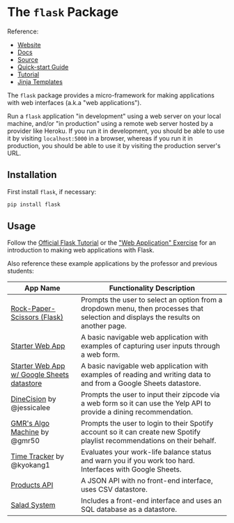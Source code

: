 # The `flask` Package

Reference:

  + [Website](https://flask.palletsprojects.com/)
  + [Docs](https://flask.palletsprojects.com/en/1.1.x/)
  + [Source](https://github.com/pallets/flask)
  + [Quick-start Guide](https://flask.palletsprojects.com/en/1.1.x/quickstart/)
  + [Tutorial](https://flask.palletsprojects.com/en/1.1.x/tutorial/)
  + [Jinja Templates](https://jinja.palletsprojects.com/en/2.11.x/)

The `flask` package provides a micro-framework for making applications with web interfaces (a.k.a "web applications").

Run a `flask` application "in development" using a web server on your local machine, and/or "in production" using a remote web server hosted by a provider like Heroku. If you run it in development, you should be able to use it by visiting `localhost:5000` in a browser, whereas if you run it in production, you should be able to use it by visiting the production server's URL.

## Installation

First install `flask`, if necessary:

```sh
pip install flask
```

## Usage

Follow the [Official Flask Tutorial](http://flask.pocoo.org/docs/1.0/tutorial/) or the ["Web Application" Exercise](/exercises/web-app/README.md) for an introduction to making web applications with Flask.

Also reference these example applications by the professor and previous students:

App Name | Functionality Description
--- | ---
[Rock-Paper-Scissors (Flask)](https://github.com/prof-rossetti/rock-paper-scissors-flask) | Prompts the user to select an option from a dropdown menu, then processes that selection and displays the results on another page.
[Starter Web App](https://github.com/prof-rossetti/web-app-starter-flask) | A basic navigable web application with examples of capturing user inputs through a web form.
[Starter Web App w/ Google Sheets datastore](https://github.com/prof-rossetti/web-app-starter-flask-sheets) | A basic navigable web application with examples of reading and writing data to and from a Google Sheets datastore.
[DineCision](https://github.com/jessicalee127/DineCision) by @jessicalee | Prompts the user to input their zipcode via a web form so it can use the Yelp API to provide a dining recommendation.
[GMR's Algo Machine](https://github.com/s2t2/spotify_app/) by @gmr50 | Prompts the user to login to their Spotify account so it can create new Spotify playlist recommendations on their behalf.
[Time Tracker](https://github.com/kyokang1/time-tracker) by @kyokang1 | Evaluates your work-life balance status and warn you if you work too hard. Interfaces with Google Sheets.
[Products API](https://github.com/prof-rossetti/products-api-flask) | A JSON API with no front-end interface, uses CSV datastore.
[Salad System](https://github.com/prof-rossetti/salad-system-flask) | Includes a front-end interface and uses an SQL database as a datastore.
